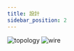 ```yaml
---
title: 設計
sidebar_position: 2
---
```

![topology](https://github.com/TechnoTUT/Infra/blob/main/network/topology.drawio.svg?raw=true)
![wire](https://github.com/TechnoTUT/Infra/blob/main/network/wire.drawio.svg?raw=true)